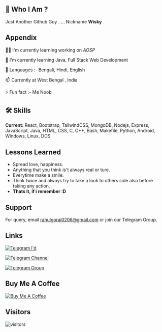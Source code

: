 
## 🚀 Who I Am ?
Just Another Github Guy .....
Nickname **Wisky**


## Appendix
👩‍💻 I'm currently learning working on *AOSP*

🧠 I'm currently learning Java, Full Stack Web Development

💬 Languages :- Bengali, Hindi, English

📫 Currently at West Bengal , India 

⚡️ Fun fact :- Me Noob


## 🛠 Skills

**Current:** React, Bootstrap, TailwindCSS, MongoDB, Nodejs, Express, JavaScript, Java, HTML, CSS, C, C++, Bash, Makefile, Python, Android, Windows, Linux, DOS


## Lessons Learned

- Spread love, happiness.
- Anything that you think is't always real or ture.
- Everytime make a smile.
- Think twice and always try to take a look to others side also before taking any action.
- **Thats it, if i remember :D**


## Support

For query, email rahulgorai0206@gmail.com or join our Telegram Group.


## Links


[![Telegram I'd](https://img.shields.io/badge/Telegram%20-ID-blue)](https://telegram.me/RahulGorai)

[![Telegram Channel](https://img.shields.io/badge/Telegram%20-channel-green)](https://telegram.me/wisky_rum)

[![Telegram Group](https://img.shields.io/badge/Telegram%20-Group-blue)](https://telegram.me/wisky_chat)



## Buy Me A Coffee
[![Buy Me A Coffee](https://img.shields.io/badge/Buy%20Me-A%20%20Coffee-9cf)](https://ko-fi.com/rahulgorai)

## Visitors

![visitors](https://visitor-badge.laobi.icu/badge?page_id=rahulgorai0206.rahulgorai0206)

